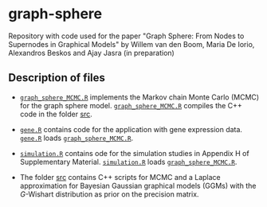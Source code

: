 # graph-sphere

Repository with code used for the paper "Graph Sphere: From Nodes to Supernodes
in Graphical Models" by Willem van den Boom, Maria De Iorio, Alexandros Beskos
and Ajay Jasra (in preparation)


## Description of files

* [`graph_sphere_MCMC.R`](graph_sphere_MCMC.R) implements the Markov chain
Monte Carlo (MCMC) for the graph sphere model.
[`graph_sphere_MCMC.R`](graph_sphere_MCMC.R) compiles the C++ code in the
folder [src](src/).

* [`gene.R`](gene.R) contains code for the application with gene expression
data. [`gene.R`](gene.R) loads [`graph_sphere_MCMC.R`](graph_sphere_MCMC.R).

* [`simulation.R`](simulation.R) contains ode for the simulation studies in
Appendix H of Supplementary Material. [`simulation.R`](simulation.R) loads
[`graph_sphere_MCMC.R`](graph_sphere_MCMC.R).

* The folder [src](src/) contains C++ scripts for MCMC and a Laplace
approximation for Bayesian Gaussian graphical models (GGMs) with the
*G*-Wishart distribution as prior on the precision matrix.
